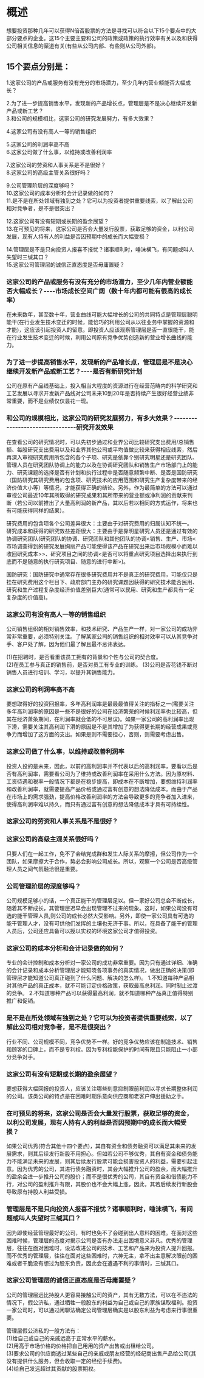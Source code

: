 # 概述
想要投资那种几年可以获得N倍否股票的方法是寻找可以符合以下15个要点中的大部分要点的企业。这15个主要主要和公司的政策或政策的执行效率有关以及和获得公司相关信息的渠道有关(有些从公司内部、有些则从公司外部)。

## 15个要点分别是：
1.这家公司的产品或服务有没有充分的市场潜力，至少几年内营业额能否大幅成长？  

2.为了进一步提高销售水平，发现新的产品增长点，管理层是不是决心继续开发新产品或新工艺？     
3.和公司的规模相比，这家公司的研究发展努力，有多大效果？ 

4.这家公司有没有高人一等的销售组织  

5.这家公司的利润率高不高     
6.这家公司做了什么事，以维持或改善利润率 

7.这家公司的劳资和人事关系是不是很好？     
8.这家公司的高级主管关系很好吗？   

9.公司管理阶层的深度够吗？     
10.这家公司的成本分析和会计记录做的如何？      
11.是不是在所处领域有独到之处？它可以为投资者提供重要线索，以了解此公司相对竞争者，是不是很突出？

12.这家公司有没有短期或长期的盈余展望？          
13.在可预见的将来，这家公司是否会大量发行股票，获取足够的资金，以利公司发展，现有人持有人的利益是否因预期中的成长而大幅受损？  

14.管理层是不是只向投资人报喜不报忧？诸事顺利时，唾沫横飞，有问题或叫人失望时三缄其口？             
15.这家公司管理层的诚信正直态度是否毋庸置疑？  

### 这家公司的产品或服务有没有充分的市场潜力，至少几年内营业额能否大幅成长？----市场成长空间广阔（数十年内都可能有很高的成长率）  
  在未来数年，甚至数十年，营业曲线可能大幅增长的公司的共同特点是管理层聪明能干(在行业发生技术变迁的时候，能恰巧的利用公司从以往业务中掌握的资源和才能)，这应该引起投资人的留意。即投资人应该观察管理层是否一直很能干，能在行业发生技术变迁的时候，利用公司原有竞争优势创造新的营业增长曲线的能力。
  
### 为了进一步提高销售水平，发现新的产品增长点，管理层是不是决心继续开发新产品或新工艺？----是否有新研究计划        
  公司在原有产品线基础上，投入相当大程度的资源进行在经营范畴内的科学研究和工艺发展以寻求开发新产品线对公司未来10到20年是否持续产生很好经营业绩非常重要，而不是业绩仅仅昙花一现。
  
### 和公司的规模相比，这家公司的研究发展努力，有多大效果？--------------------------------研究开发效果       
在查看公司的研究情况时，可以先初步通过和业界公司比较研究支出费用/总销售额、每股研究支出费用以及和业界其他公司或平均值做比较来获得相应线索，然后再深入审视研究费用所包含的各个子项、研究是依靠个别研究明星还是研究团队、管理人员在研究团队协调上的能力以及在协调研究团队和销售生产市场部门上的能力、研究课题的选择是否有计划和执行过程中是否随意频繁中断、是否是国防研究（国防研究其研究费用的包含项、研究技术的应用范围和研究生产复杂度带来的经济价值大小等）等情况，才能获得正确的结论。另外，作为最简单的方法可以通过审视公司最近10年其所取得的研究成果和其所带来的营业额或净利润的贡献来判断（若公司以前推出了大量高利润的新产品，其以后若以相同的方式运作，将来也有可能获得同样的结果）。    

研究费用的包含项各个公司差异很大：主要由于对研究费用的归属认知不统一。       
研究成本和获得的研究效益差距很大：主要由于是靠明星研究人员还是通过有效的协调研究团队(研究团队的协调、研究团队和其他团队的协调<销售、生产、市场<市场调查得到的研究发展绚丽产品可能使得该产品在研究出来后市场规模小而难以收回研究成本>>、研究项目之间的协调<是否可以将重点研究项目选择出来执行到底而不是随意的执行研究项目、随意的进行中断>)。      

国防研究：国防研究中通常存在很多研究费用并不是真正的研究费用，可能仅只是挂在研究费用这个栏目下、政府部门主办的研究课题因获得的研究技术能否民用、研究和生产过程复杂度经济价值差别巨大(通常可以民用、研究和生产都具有一定复杂度的价值高)。      

### 这家公司有没有高人一等的销售组织         
  公司销售组织的相对销售效率，和技术研究、产品生产一样，对一家公司的成功非常非常重要，必须特别关注。了解某家公司的销售组织的相对效率可以从其竞争对手、客户处了解，因为他们最了解且最不忌讳表达。

  (1)在招聘时，是否看重该员工拥有的背景和个性与公司的契合度。  
  (2)在员工参与真正的销售前，是否对员工有专业的训练。 
  (3)公司是否花钱不断对销售人员进行培训、学习，以提升其销售能力。  

### 这家公司的利润率高不高     
  要想取得好的投资回报率，多年高利润率是最最最值得关注的指标之一(需要关注多年高利润率的原因是一些不是很好的公司在经济繁荣的时候利润率也比较高，但其在经济萧条期间，在利润率就会低的不可思议)。如果一家公司的高利润率出现下滑，需要关注其高利润下滑的原因是不是其增加了为获得更长期的经营成果或竞争力而增加了这方面的支出。如果是则不需要担心，否则，则需要考虑出售。  

### 这家公司做了什么事，以维持或改善利润率       
  投资人投的是未来，因此，以前的高利润率并不代表以后的高利润率，要看以后是否有高利润率，需要看公司为了维持或改善利润率在采用什么方法。因为原材料、工资待遇和税率一般情况下都是在稳步提高，即成本在不断增加，要想维持利润率和改善利润率，就需要提高产品价格或通过富有创意的想法降低成本。而由于产品在市场上的需求强劲，提高价格改善利润率的方法会导致更多的竞争者加入进来，使得高利润率难以持久，而只有通过富有创意的想法降低成本才具有可持续性。    

### 这家公司的劳资和人事关系是不是很好？     
### 这家公司的高级主观关系很好吗？  
只要人们在一起工作，免不了会结党成群和发生人际关系的摩擦，但公司作为一个团队，如果摩擦大于合作，势必会影响公司成长。所以，观察一个公司是否高级管理人员之间气氛融洽很是重要。
 
### 公司管理阶层的深度够吗？ 
公司规模足够小的话，一个真正能干的管理层足以。但一家好公司总会不断成长，随着其不断成长，其管理层迟早会出现管理不过来的现象。这时，如果公司没有可选的能干管理人员,则公司的成长必然大受影响。另外，即使一家公司具有可选的能干管理人才，没有可供他们发挥的土壤也无济于事。所以，在具备了能干的管理人员后，公司还应具备可以授以实权的环境这家公司才值得投资。    

### 这家公司的成本分析和会计记录做的如何？          
专业的会计控制和成本分析对一家公司的成功非常重要。因为只有通过详细、准确的会计记录和成本分析管理层才能知晓各项事务的真实情况，做出正确的决策(即管理层才能知道公司真正碰到了什么问题、解决的怎么样)。
1.不知道每种产品相对其他产品的真正成本，就不可能订定价格政策，获取最高总利润。同时制止过渡的竞争。
2.不知道哪种产品可以获得最高利润，就不知道哪种产品真正值得特别推广和促销。

### 是不是在所处领域有独到之处？它可以为投资者提供重要线索，以了解此公司相对竞争者，是不是很突出？ 
行业不同、公司规模不同，竞争优势不一样。好的竞争优势应该在制造技术、销售和顾客的口碑上，而不是专利权。因为专利权能保护的时间有限且只能阻止一小部分竞争对手。

### 这家公司有没有短期或长期的盈余展望？          
要想获得大幅回报的投资人，应该关注哪些刻意抑制眼前利润以寻求长期整体利润的公司。该类公司的特点是在困难时期乐意向供应商和老客户伸出援助之手。

### 在可预见的将来，这家公司是否会大量发行股票，获取足够的资金，以利公司发展，现有人持有人的利益是否因预期中的成长而大幅受损？        
如果公司优秀(符合其他十四个要点)，其自有资金和债务融资可以满足其未来的发展需求，则其后续发行新股不用担心。但如若公司不够优秀，其自有资金和债务能力不能满足未来的发展，则其后续发行股票可能会损害投资人的利益，需要引起注意。因为优秀的公司，其进行债务融资时，其会大幅推升公司的盈余，而大幅推升的盈余会进一步推升公司的股价；而不是很优秀的公司，其自有资金和借债能力不行，对公司的盈利推升有限，其股价也不会大幅上涨，因此，其若后续发行新股会导致原有持股人利益受损。

### 管理层是不是只向投资人报喜不报忧？诸事顺利时，唾沫横飞，有问题或叫人失望时三缄其口？ 
因为即使经营管理最好的公司，有时也免不了会碰到出人意料的困难。在面对这些困难时候，管理层的态度对揭示公司是否有办法走出困境意义非凡。优秀的管理层，往往在面对困难时，设法改进公司的技术、工艺和产品来为投资人提升回报。而不优秀的管理层，往往在面对这些困难时，六神无主，拿不出主意解决眼前的困难或者干脆没有想过为股东负责，因此会在遭遇不利的事情时，三缄其口。

### 这家公司管理层的诚信正直态度是否毋庸置疑？         
公司的管理层远比持股人更容易接触公司的资产，其有无数方法，可以在不违法的情况下，假公济私，通过牺牲一般股东的利益为自己或自己的家族谋取福利。投资一家公司时，可以通过闲聊法确定公司管理层确实是以股东利益为考虑来行事很重要。   

管理层假公济私的一般方法有：   
(1)给自己或自己的亲戚远高于正常水平的薪水。   
(2)用高于市场价格的价格把自己用用的资产出售或出租给公司。   
(3)要求公司的供应商透过某些自己的亲戚或朋友经营的经纪商出售产品给公司(其没有提供什么服务，但会收取一定的经纪手续费)。   
(4)给自己发远超过其贡献的股票期权。

